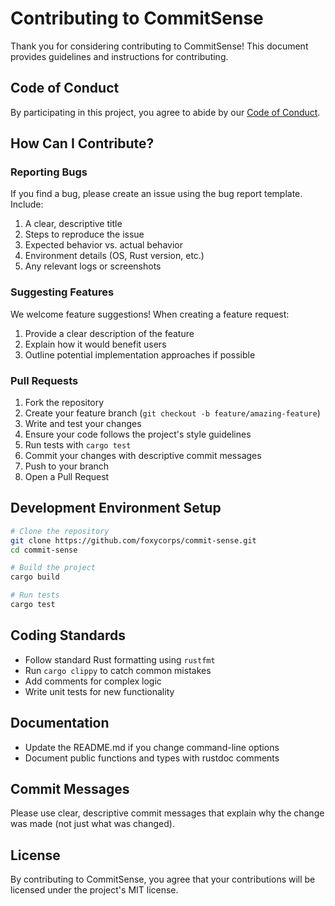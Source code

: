# Contributing to CommitSense

Thank you for considering contributing to CommitSense! This document provides guidelines and instructions for contributing.

## Code of Conduct

By participating in this project, you agree to abide by our [Code of Conduct](CODE_OF_CONDUCT.md).

## How Can I Contribute?

### Reporting Bugs

If you find a bug, please create an issue using the bug report template. Include:

1. A clear, descriptive title
2. Steps to reproduce the issue
3. Expected behavior vs. actual behavior
4. Environment details (OS, Rust version, etc.)
5. Any relevant logs or screenshots

### Suggesting Features

We welcome feature suggestions! When creating a feature request:

1. Provide a clear description of the feature
2. Explain how it would benefit users
3. Outline potential implementation approaches if possible

### Pull Requests

1. Fork the repository
2. Create your feature branch (`git checkout -b feature/amazing-feature`)
3. Write and test your changes
4. Ensure your code follows the project's style guidelines
5. Run tests with `cargo test`
6. Commit your changes with descriptive commit messages
7. Push to your branch
8. Open a Pull Request

## Development Environment Setup

```bash
# Clone the repository
git clone https://github.com/foxycorps/commit-sense.git
cd commit-sense

# Build the project
cargo build

# Run tests
cargo test
```

## Coding Standards

- Follow standard Rust formatting using `rustfmt`
- Run `cargo clippy` to catch common mistakes
- Add comments for complex logic
- Write unit tests for new functionality

## Documentation

- Update the README.md if you change command-line options
- Document public functions and types with rustdoc comments

## Commit Messages

Please use clear, descriptive commit messages that explain why the change was made (not just what was changed).

## License

By contributing to CommitSense, you agree that your contributions will be licensed under the project's MIT license.
